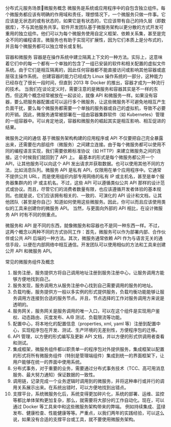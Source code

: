 分布式元服务场景微服务概念
微服务是系统或应用程序中的自包含独立组件。每个微服务都应该有明确的作用域和责任，理想情况下，一个微服务只做一件事。它应该是无状态的或有状态的，如果它是有状态的，它应该带有自己的持久层（即数据库），不与其他服务共享。软件开发团队基于微服务架构以更分散的方式开发可重用的独立组件。他们可以为每个微服务使用自定义框架、依赖关系集，甚至是完全不同的编程语言。微服务也有助于实现可扩展性，因为它们本质上是分布式的，并且每个微服务都可以独立增长或复制。

容器和微服务
容器是在操作系统中建立隔离上下文的一种方法。实际上，这意味着它们中的每一个都有一个单独的包含了一组已安装的软件和相关配置的虚拟文件系统。由于它们是相互隔离的，因此任何容器都不能直接访问或影响其他容器或底层宿主操作系统。
创建容器的能力已经成为 Linux 操作系统的一部分，这种能力已经存在了很长一段时间，但直到 2013 年 Docker 的推出，容器才成为一种流行的技术。
当我们在谈论定义时，需要注意的是微服务和容器其实是不一样的东西，但这两个概念经常被放在一起谈论，就像 API 和微服务一样。如果没有容器，要么把服务器配置成可以运行多个微服务，让这些微服务不可避免地相互产生负面干扰，要么每个微服务都需要一个单独的服务器或自己的虚拟机，导致不必要的开销。因此，微服务通常被部署在一组由容器集群软件（如 Kubernetes）管理的一组容器中。可以肯定地说，容器和微服务的崛起其实是相互影响、相互促进的结果。

微服务之间的通信
基于微服务架构构建的应用程序或 API 不仅要把自己完全暴露出来，还需要在内部组件（微服务）之间建立连接。由于每个微服务都可以使用不同的编程语言实现，我们需要依赖标准协议（如 HTTP）来建立微服务之间的连接。这个时候我们就回到了 API 上。
最基本的形式是每个微服务都公开一个 API，让其他服务可以向这个 API 发出请求并获取数据。也可以使用其他不同的方法，比如消息队列。微服务 API 是私有 API，仅限用在单个应用程序中。它通常不提供公共 URL，而是使用组织内部专用网络的私有 IP 或主机名，甚至是单个服务器集群内的 IP 或主机名。不过，这些 API 可以遵循类似公共 API 那样的设计范式或协议。而且，尽管它们的消费者数量有限，也应该遵循开发者体验的基本规则。也就是说，它们应该拥有相关的、一致的、可演化的 API 设计和文档，让其他团队（甚至是你自己）知道如何使用这些微服务。因此，你可以而且应该使用类似的工具来创建你的微服务 API。
当然，与更面向外部的 API 相比，在设计微服务 API 时有不同的侧重点。

微服务和 API 是不同的东西，就像微服务和容器也不是同一种东西一样。不过，这两个概念以两种不同的方式协同工作：首先，微服务可以作为部署内部、合作伙伴或公共 API 后端的一种方法。其次，微服务通常依赖 API 作为与语言无关的通信手段，以便在内部网络中相互通信。开发团队可以使用相似的方法和工具来创建公开 API 和微服务 API。




常见的微服务组件及概念
1.   服务注册，服务提供方将自己调用地址注册到服务注册中心，让服务调用方能够方便地找到自己。
2.   服务发现，服务调用方从服务注册中心找到自己需要调用的服务的地址。
3.   负载均衡，服务提供方一般以多实例的形式提供服务，负载均衡功能能够让服务调用方连接到合适的服务节点。并且，节点选择的工作对服务调用方来说是透明的。
4.   服务网关，服务网关是服务调用的唯一入口，可以在这个组件是实现用户鉴权、动态路由、灰度发布、A/B 测试、负载限流等功能。
5.   配置中心，将本地化的配置信息（properties, xml, yaml 等）注册到配置中心，实现程序包在开发、测试、生产环境的无差别性，方便程序包的迁移。
6.   API 管理，以方便的形式编写及更新 API 文档，并以方便的形式供调用者查看和测试。
7.   集成框架，微服务组件都以职责单一的程序包对外提供服务，集成框架以配置的形式将所有微服务组件（特别是管理端组件）集成到统一的界面框架下，让用户能够在统一的界面中使用系统。
8.   分布式事务，对于重要的业务，需要通过分布式事务技术（TCC、高可用消息服务、最大努力通知）保证数据的一致性。
9.   调用链，记录完成一个业务逻辑时调用到的微服务，并将这种串行或并行的调用关系展示出来。在系统出错时，可以方便地找到出错点。
10.   支撑平台，系统微服务化后，系统变得更加碎片化，系统的部署、运维、监控等都比单体架构更加复杂，那么，就需要将大部分的工作自动化。现在，可以通过 Docker 等工具来中和这些微服务架构带来的弊端。 例如持续集成、蓝绿发布、健康检查、性能健康等等。严重点，以我们两年的实践经验，可以这么说，如果没有合适的支撑平台或工具，就不要使用微服务架构。
